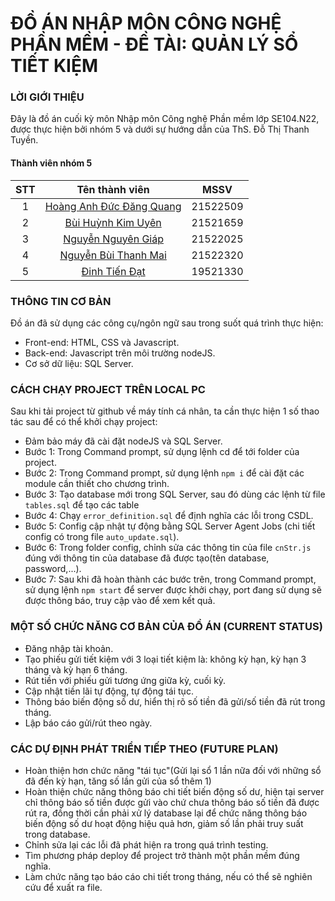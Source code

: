 # ĐỒ ÁN NHẬP MÔN CÔNG NGHỆ PHẦN MỀM - ĐỀ TÀI: QUẢN LÝ SỔ TIẾT KIỆM

### LỜI GIỚI THIỆU
Đây là đồ án cuối kỳ môn Nhập môn Công nghệ Phần mềm lớp SE104.N22, được thực hiện bởi nhóm 5 và dưới sự hướng dẫn của ThS. Đỗ Thị Thanh Tuyền.

#### Thành viên nhóm 5
|STT|Tên thành viên|MSSV|
|:-:|:-:|:-:|
|1|[Hoàng Anh Đức Đăng Quang](https://github.com/QuangHoang059)|21522509|
|2|[Bùi Huỳnh Kim Uyên](https://github.com/uyenbhku)|21521659|
|3|[Nguyễn Nguyên Giáp](https://github.com/Paignn)|21522025|
|4|[Nguyễn Bùi Thanh Mai](https://github.com/21522320)|21522320|
|5|[Đinh Tiến Đạt](https://github.com/GaChip)|19521330|

### THÔNG TIN CƠ BẢN
Đồ án đã sử dụng các công cụ/ngôn ngữ sau trong suốt quá trình thực hiện:
* Front-end: HTML, CSS và Javascript.
* Back-end: Javascript trên môi trường nodeJS.
* Cơ sở dữ liệu: SQL Server.

### CÁCH CHẠY PROJECT TRÊN LOCAL PC
Sau khi tải project từ github về máy tính cá nhân, ta cần thực hiện 1 số thao tác sau để có thể khởi chạy project:
* Đảm bảo máy đã cài đặt nodeJS và SQL Server.
* Bước 1: Trong Command prompt, sử dụng lệnh cd để tới folder của project.
* Bước 2: Trong Command prompt, sử dụng lệnh `npm i` để cài đặt các module cần thiết cho chương trình.
* Bước 3: Tạo database mới trong SQL Server, sau đó dùng các lệnh từ file `tables.sql` để tạo các table 
* Bước 4: Chạy `error_definition.sql` để định nghĩa các lỗi trong CSDL.
* Bước 5: Config cập nhật tự động bằng SQL Server Agent Jobs (chi tiết config có trong file `auto_update.sql`).
* Bước 6: Trong folder config, chỉnh sửa các thông tin của file `cnStr.js` đúng với thông tin của database đã được tạo(tên database, password,...).
* Bước 7: Sau khi đã hoàn thành các bước trên, trong Command prompt, sử dụng lệnh `npm start` để server được khởi chạy, port đang sử dụng sẽ được thông báo, truy cập vào để xem kết quả.

<!-- ### VIDEO DEMO ĐỒ ÁN
[Link video demo](https://youtu.be/AUGFdoGetgI) -->

### MỘT SỐ CHỨC NĂNG CƠ BẢN CỦA ĐỒ ÁN (CURRENT STATUS)
* Đăng nhập tài khoản.
* Tạo phiếu gửi tiết kiệm với 3 loại tiết kiệm là: không kỳ hạn, kỳ hạn 3 tháng và kỳ hạn 6 tháng.
* Rút tiền với phiếu gửi tương ứng giữa kỳ, cuối kỳ.
* Cập nhật tiền lãi tự động, tự động tái tục.
* Thông báo biến động số dư, hiển thị rõ số tiền đã gửi/số tiền đã rút trong tháng.
* Lập báo cáo gửi/rút theo ngày.


### CÁC DỰ ĐỊNH PHÁT TRIỂN TIẾP THEO (FUTURE PLAN)
* Hoàn thiện hơn chức năng "tái tục"(Gửi lại sổ 1 lần nữa đối với những sổ đã đến kỳ hạn, tăng số lần gửi của sổ thêm 1)
* Hoàn thiện chức năng thông báo chi tiết biến động số dư, hiện tại server chỉ thông báo số tiền được gửi vào chứ chưa thông báo số tiền đã được rút ra, đồng thời cần phải xử lý database lại để chức năng thông báo biến động số dư hoạt động hiệu quả hơn, giảm số lần phải truy suất trong database.
* Chỉnh sửa lại các lỗi đã phát hiện ra trong quá trình testing.
* Tìm phương pháp deploy để project trở thành một phần mềm đúng nghĩa.
* Làm chức năng tạo báo cáo chi tiết trong tháng, nếu có thể sẽ nghiên cứu để xuất ra file. 

 

